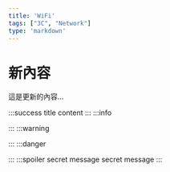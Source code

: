 ```yaml
---
title: 'WiFi'
tags: ["3C", "Network"]
type: 'markdown'
---
```


# 新內容

這是更新的內容...

:::success title
content
:::
:::info

:::
:::warning

:::
:::danger

:::
:::spoiler
secret message
secret message
:::